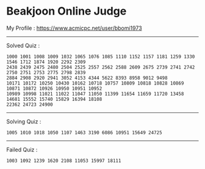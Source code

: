 # Beakjoon Online Judge

My Profile : https://www.acmicpc.net/user/bbomi1973

---

Solved Quiz : 
```
1000 1001 1008 1009 1032 1065 1076 1085 1110 1152 1157 1181 1259 1330 1546 1712 1874 1920 2292 2309
2438 2439 2475 2480 2504 2525 2557 2562 2588 2609 2675 2739 2741 2742 2750 2751 2753 2775 2798 2839
2884 2908 2920 2941 3052 4153 4344 5622 8393 8958 9012 9498 
10171 10172 10250 10430 10162 10718 10757 10809 10818 10828 10869 10871 10872 10926 10950 10951 10952
10989 10998 11021 11022 11047 11050 11399 11654 11659 11720 13458 14681 15552 15740 15829 16394 18108
22362 24723 24900
```

---

Solving Quiz :
```
1005 1010 1018 1050 1107 1463 3190 6086 10951 15649 24725
```

---

Failed Quiz :
```
1003 1092 1239 1620 2108 11053 15997 18111
```
